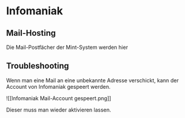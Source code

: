 # Infomaniak

## Mail-Hosting

Die Mail-Postfächer der Mint-System werden hier

## Troubleshooting

Wenn man eine Mail an eine unbekannte Adresse verschickt, kann der Account von Infomaniak gespeert werden.

![[Infomaniak Mail-Account gespeert.png]]

Dieser muss man wieder aktivieren lassen.